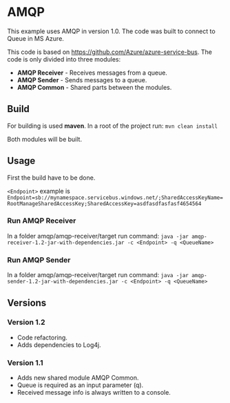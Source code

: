 # AMQP

This example uses AMQP in version 1.0. The code was built to connect to Queue in MS Azure.

This code is based on https://github.com/Azure/azure-service-bus. The 
code is only divided into three modules:
* **AMQP Receiver** - Receives messages from a queue.
* **AMQP Sender** - Sends messages to a queue.
* **AMQP Common** - Shared parts between the modules.

## Build
For building is used **maven**. In a root of the project run:
`mvn clean install`

Both modules will be built.

## Usage
First the build have to be done.

`<Endpoint>` example is `Endpoint=sb://mynamespace.servicebus.windows.net/;SharedAccessKeyName=RootManageSharedAccessKey;SharedAccessKey=asdfasdfasfasf4654564`
### Run AMQP Receiver
In a folder amqp/amqp-receiver/target run command:
`java -jar amqp-receiver-1.2-jar-with-dependencies.jar -c <Endpoint> -q <QueueName>`
### Run AMQP Sender
In a folder amqp/amqp-receiver/target run command:
`java -jar amqp-sender-1.2-jar-with-dependencies.jar -c <Endpoint> -q <QueueName>`

## Versions

### Version 1.2
* Code refactoring.
* Adds dependencies to Log4j.

### Version 1.1
* Adds new shared module AMQP Common.
* Queue is required as an input parameter (q).
* Received message info is always written to a console.
